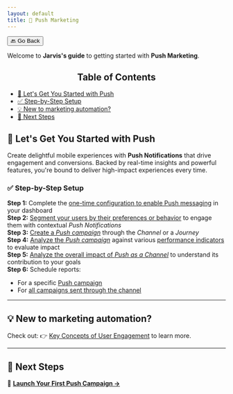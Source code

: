 ```yaml
---
layout: default
title: 📲 Push Marketing
---
```


<button onclick="window.history.back()">🔙 Go Back</button>

Welcome to **Jarvis's guide** to getting started with **Push Marketing**.

<aside class="toc">
  <h2 style="text-align: center;">Table of Contents</h2>
  <ul>
    <li><a href="#-lets-get-you-started-with-push">🚀 Let's Get You Started with Push</a></li>
    <li><a href="#-step-by-step-setup">✅ Step-by-Step Setup</a></li>
    <li><a href="#-new-to-marketing-automation">💡 New to marketing automation?</a></li>
    <li><a href="#-next-steps">🚀 Next Steps</a></li>
  </ul>
</aside>


## 🚀 Let's Get You Started with Push

Create delightful mobile experiences with **Push Notifications** that drive engagement and conversions. Backed by real-time insights and powerful features, you're bound to deliver high-impact experiences every time.

### ✅ Step-by-Step Setup

**Step 1:** Complete the [one-time configuration to enable Push messaging](./pushconfiguration) in your dashboard  
**Step 2:** [Segment your users by their preferences or behavior](segments.html) to engage them with contextual *Push Notifications*  
**Step 3:** [Create a *Push campaign*](creating-push-campaigns.md) through the *Channel* or a *Journey*  
**Step 4:** [Analyze the *Push campaign*](analyzing-push-campaigns.html) against various [performance indicators](channel-campaign-performance-metrics.html#section-push) to evaluate impact  
**Step 5:** [Analyze the overall impact of *Push as a Channel*](analyzing-push-overview.html) to understand its contribution to your goals  
**Step 6:** Schedule reports:
- For a specific [Push campaign](analyzing-push-campaigns.html#section-schedule-a-report)
- For [all campaigns sent through the channel](schedule-reports.html#section-how-to-schedule-channel-reports)

---

## 💡 **New to marketing automation?**

Check out: 👉 [Key Concepts of User Engagement](user-engagement.html) to learn more.

---

## 🚀 Next Steps

🎯 **[Launch Your First Push Campaign →](./creating-push-campaigns.html)**
